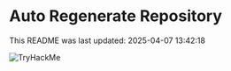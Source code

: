 # Auto Regenerate Repository

This README was last updated: 2025-04-07 13:42:18

 ![TryHackMe](https://tryhackme.com/badge/533634)